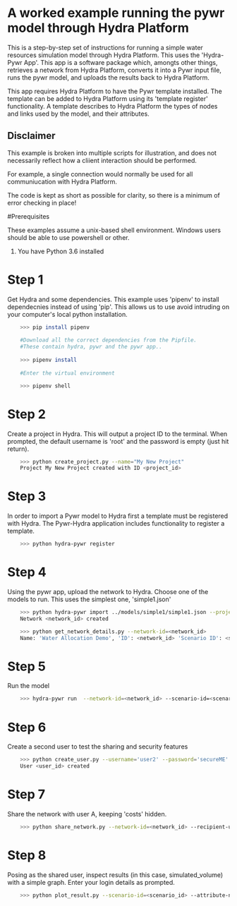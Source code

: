 # A worked example running the pywr model through Hydra Platform 
This is a step-by-step set of instructions for running a simple water resources
 simulation model through Hydra Platform. This uses the 'Hydra-Pywr App'. This app is a software package which, amongts other things, retrieves a network from Hydra Platform, converts it into a Pywr input file, runs the pywr model, and uploads the results back to Hydra Platform. 

This app requires Hydra Platform to have the Pywr template installed. The template can be added to Hydra Platform using its 'template register' functionality. A template describes to Hydra Platform the types of nodes and links used by the model, and their attributes.

## Disclaimer
This example is broken into multiple scripts for illustration, and does not necessarily reflect how a cliient interaction should be performed.

For example, a single connection would normally be used for all communiucation with Hydra Platform. 

The code is kept as short as possible for clarity, so there is a minimum of error
checking in place! 

#Prerequisites

These examples assume a unix-based shell environment. Windows users should be able
to use powershell or other.

1. You have Python 3.6 installed

# Step 1
Get Hydra and some dependencies. This example uses 'pipenv' to install dependecnies
instead of using 'pip'. This allows us to use avoid intruding on your computer's local python installation.

```bash
    >>> pip install pipenv
    
    #Download all the correct dependencies from the Pipfile.
    #These contain hydra, pywr and the pywr app..
    
    >>> pipenv install
    
    #Enter the virtual environment

    >>> pipenv shell
```

# Step 2
Create a project in Hydra. This will output a project ID to the terminal.
When prompted, the default username is 'root' and the password is empty (just hit return).

```bash
    >>> python create_project.py --name="My New Project"
    Project My New Project created with ID <project_id>
```

# Step 3
In order to import a Pywr model to Hydra first a template must be registered with Hydra. The Pywr-Hydra application includes functionality to register a template.

```bash
    >>> python hydra-pywr register
```

# Step 4
Using the pywr app, upload the network to Hydra. Choose one of the models to run. This uses the simplest one, 'simple1.json'

```bash
    >>> python hydra-pywr import ../models/simple1/simple1.json --project-id=<project_id>
    Network <network_id> created 

    >>> python get_network_details.py --network-id=<network_id>
    Name: 'Water Allocation Demo', 'ID': <network_id> 'Scenario ID': <scenario_id>     
```

# Step 5
Run the model

```bash
    >>> hydra-pywr run  --network-id=<network_id> --scenario-id=<scenario_id>
```

# Step 6
Create a second user to test the sharing and security features

```bash
    >>> python create_user.py --username='user2' --password='secureME' 
    User <user_id> created
```

# Step 7
Share the network with user A, keeping 'costs' hidden.

```bash
    >>> python share_network.py --network-id=<network_id> --recipient-username='user2' --hidden-attribute='cost'
```

# Step 8
Posing as the shared user, inspect results (in this case, simulated_volume) with a simple graph. Enter your login details as prompted.

```bash
    >>> python plot_result.py --scenario-id=<scenario_id> --attribute-name=simulated_flow
```

